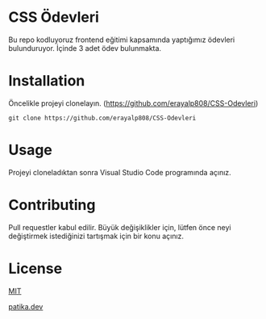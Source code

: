 # CSS Ödevleri
Bu repo kodluyoruz frontend eğitimi kapsamında yaptığımız ödevleri bulunduruyor. İçinde 3 adet ödev bulunmakta.

# Installation
Öncelikle projeyi clonelayın. (https://github.com/erayalp808/CSS-Odevleri)

`git clone https://github.com/erayalp808/CSS-Odevleri`

# Usage
Projeyi cloneladıktan sonra Visual Studio Code programında açınız.

# Contributing
Pull requestler kabul edilir. Büyük değişiklikler için, lütfen önce neyi değiştirmek istediğinizi tartışmak için bir konu açınız.

# License
[MIT](https://choosealicense.com/licenses/mit/)

[patika.dev](https://www.patika.dev/tr)